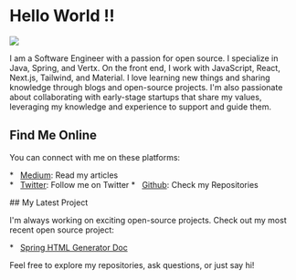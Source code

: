 # Hello  World !!
![](https://33333.cdn.cke-cs.com/kSW7V9NHUXugvhoQeFaf/images/eb8f5c0ecfbae90bea27cc5ea4b080949b2f2d2b07cebab3.png)

I am a Software Engineer with a passion for open source. I specialize in Java, Spring, and Vertx. On the front end, I work with JavaScript, React, Next.js, Tailwind, and Material. I love learning new things and sharing knowledge through blogs and open-source projects. I'm also passionate about collaborating with early-stage startups that share my values, leveraging my knowledge and experience to support and guide them.

## Find Me Online

You can connect with me on these platforms:

\*   [Medium](https://medium.com/@gyawaliamit): Read my articles  
\*   [Twitter](https://twitter.com/gyawaliamit7): Follow me on Twitter
\*   [Github](https://github.com/gyawaliamit7): Check my Repositories

\## My Latest Project

I'm always working on exciting open-source projects. Check out my most recent open source project:

\*   [Spring HTML Generator Doc](https://gyawaliamit7.github.io/spring-html-generator-doc)

Feel free to explore my repositories, ask questions, or just say hi!